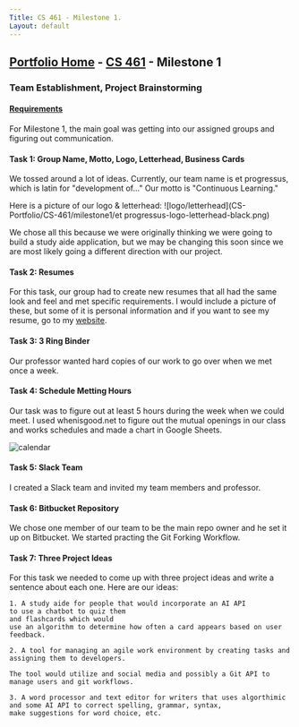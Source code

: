 ```yaml
---
Title: CS 461 - Milestone 1.
Layout: default
---
```

## [Portfolio Home](https://mgeorgebrown89.github.io/CS-Portfolio) - [CS 461](https://mgeorgebrown89.github.io/CS-Portfolio/CS-461) - Milestone 1
### Team Establishment, Project Brainstorming
#### [Requirements](http://www.wou.edu/~morses/classes/cs46x/assignments/t2/M1.html)

For Milestone 1, the main goal was getting into our assigned groups and figuring out communication. 

#### Task 1: Group Name, Motto, Logo, Letterhead, Business Cards
We tossed around a lot of ideas. Currently, our team name is et progressus, which is latin for "development of..."  Our motto is "Continuous Learning." 

Here is a picture of our logo & letterhead:
![logo/letterhead](CS-Portfolio/CS-461/milestone1/et progressus-logo-letterhead-black.png)

We chose all this because we were originally thinking we were going to build a study aide application, but we may be changing this soon since we are most likely going a different direction with our project.

#### Task 2: Resumes

For this task, our group had to create new resumes that all had the same look and feel and met specific requirements. I would include a picture of these, but some of it is personal information and if you want to see my resume, go to my [website](https://mgeorgebrown89.github.io/).

#### Task 3: 3 Ring Binder

Our professor wanted hard copies of our work to go over when we met once a week.

#### Task 4: Schedule Metting Hours

Our task was to figure out at least 5 hours during the week when we could meet. I used whenisgood.net to figure out the mutual openings in our class and works schedules and made a chart in Google Sheets. 

![calendar](CS-Portfolio/CS-461/milestone1/et-progressus-Weekly-Schedule)

#### Task 5: Slack Team

I created a Slack team and invited my team members and professor. 

#### Task 6: Bitbucket Repository

We chose one member of our team to be the main repo owner and he set it up on Bitbucket. We started practing the Git Forking Workflow. 

#### Task 7: Three Project Ideas

For this task we needed to come up with three project ideas and write a sentence about each one. Here are our ideas:

```
1. A study aide for people that would incorporate an AI API 
to use a chatbot to quiz them 
and flashcards which would 
use an algorithm to determine how often a card appears based on user feedback.

2. A tool for managing an agile work environment by creating tasks and assigning them to developers.

The tool would utilize and social media and possibly a Git API to manage users and git workflows.

3. A word processor and text editor for writers that uses algorthimic and some AI API to correct spelling, grammar, syntax,
make suggestions for word choice, etc. 
```
